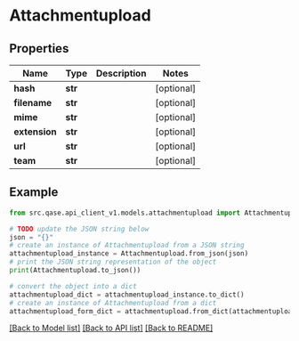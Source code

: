 # Attachmentupload


## Properties

Name | Type | Description | Notes
------------ | ------------- | ------------- | -------------
**hash** | **str** |  | [optional] 
**filename** | **str** |  | [optional] 
**mime** | **str** |  | [optional] 
**extension** | **str** |  | [optional] 
**url** | **str** |  | [optional] 
**team** | **str** |  | [optional] 

## Example

```python
from src.qase.api_client_v1.models.attachmentupload import Attachmentupload

# TODO update the JSON string below
json = "{}"
# create an instance of Attachmentupload from a JSON string
attachmentupload_instance = Attachmentupload.from_json(json)
# print the JSON string representation of the object
print(Attachmentupload.to_json())

# convert the object into a dict
attachmentupload_dict = attachmentupload_instance.to_dict()
# create an instance of Attachmentupload from a dict
attachmentupload_form_dict = attachmentupload.from_dict(attachmentupload_dict)
```
[[Back to Model list]](../README.md#documentation-for-models) [[Back to API list]](../README.md#documentation-for-api-endpoints) [[Back to README]](../README.md)


